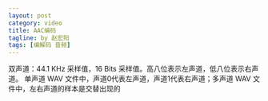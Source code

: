 ```yaml
---
layout: post
category: video
title: AAC编码
tagline: by 赵宏阳
tags: [编解码 音频]
---
```


双声道：44.1 KHz 采样值，16 Bits 采样值。高八位表示左声道，低八位表示右声道。
单声道 WAV 文件中，声道0代表左声道，声道1代表右声道；多声道 WAV 文件中，左右声道的样本是交替出现的
